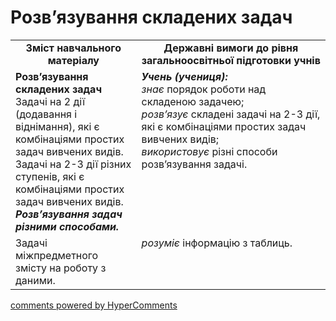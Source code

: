 <div id="hypercomments_widget" class="js-hypercomments-widget invisible"></div>

# Розв’язування складених задач
<table>
  <tr>
    <td width="40%" align="center"><b>Зміст навчального матеріалу<b></td>
    <td width="60%" align="center"><b>Державні вимоги до рівня загальноосвітньої підготовки учнів</b></td>
  </tr>
  <tr>
    <td width="40%" style="vertical-align:top !important;"><b>Розв’язування складених задач</b><br>
Задачі на 2 дії (додавання і віднімання), які є комбінаціями простих задач вивчених видів.<br>
Задачі на 2-3 дії різних ступенів, які є комбінаціями простих задач вивчених видів.<br>
<i><b>Розв’язування задач різними способами.</i></b><br></td>
    <td width="60%" style="vertical-align:top !important;"><i><b>Учень (учениця):</b></i><br>
<i>знає</i> порядок роботи над складеною задачею;<br>
<i>розв’язує</i> складені задачі на 2-3 дії, які є комбінаціями простих задач вивчених видів;<br>
<i>використовує</i> різні способи розв’язування задачі.<br></td>
  </tr>
  <tr>
    <td width="40%" style="vertical-align:top !important;">
Задачі міжпредметного змісту на роботу з даними.<br></td>
    <td width="60%" style="vertical-align:top !important;"><i>розуміє</i> інформацію з таблиць.</td>
  </tr>
</table>

<div class="js-hypercomments-container">
    <a href="http://hypercomments.com" class="hc-link" title="comments widget">comments powered by HyperComments</a>
</div>
